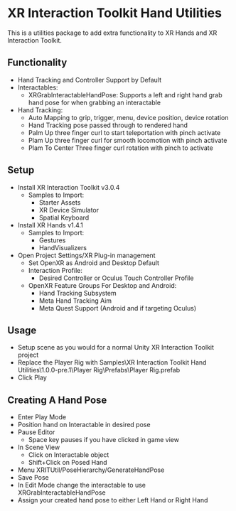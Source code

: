 # XR Interaction Toolkit Hand Utilities
This is a utilities package to add extra functionality to XR Hands and XR Interaction Toolkit.

## Functionality
- Hand Tracking and Controller Support by Default
- Interactables:
    - XRGrabInteractableHandPose: Supports a left and right hand grab hand pose for when grabbing an interactable
- Hand Tracking:
    - Auto Mapping to grip, trigger, menu, device position, device rotation
    - Hand Tracking pose passed through to rendered hand
    - Palm Up three finger curl to start teleportation with pinch activate
    - Plam Up three finger curl for smooth locomotion with pinch activate
    - Plam To Center Three finger curl rotation with pinch to activate

## Setup
- Install XR Interaction Toolkit v3.0.4
    - Samples to Import:
        - Starter Assets
        - XR Device Simulator
        - Spatial Keyboard
- Install XR Hands v1.4.1
    - Samples to Import:
        - Gestures
        - HandVisualizers
- Open Project Settings/XR Plug-in management
    - Set OpenXR as Android and Desktop Default
    - Interaction Profile:
        - Desired Controller or Oculus Touch Controller Profile
    - OpenXR Feature Groups For Desktop and Android:
        - Hand Tracking Subsystem
        - Meta Hand Tracking Aim
        - Meta Quest Support (Android and if targeting Oculus)

## Usage
- Setup scene as you would for a normal Unity XR Interaction Toolkit project
- Replace the Player Rig with Samples\XR Interaction Toolkit Hand Utilities\1.0.0-pre.1\Player Rig\Prefabs\Player Rig.prefab
- Click Play

## Creating A Hand Pose
- Enter Play Mode
- Position hand on Interactable in desired pose
- Pause Editor 
    - Space key pauses if you have clicked in game view
- In Scene View
    - Click on Interactable object
    - Shift+Click on Posed Hand
- Menu XRITUtil/PoseHierarchy/GenerateHandPose
- Save Pose
- In Edit Mode change the interactable to use XRGrabInteractableHandPose
- Assign your created hand pose to either Left Hand or Right Hand